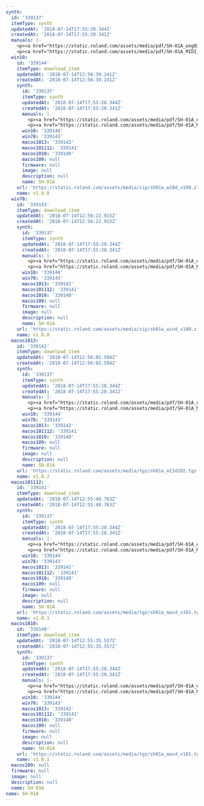 ```yaml
---
synth:
  id: '339137'
  itemType: synth
  updatedAt: '2018-07-14T17:55:20.344Z'
  createdAt: '2018-07-14T17:55:20.341Z'
  manuals: |-
    <p><a href="https://static.roland.com/assets/media/pdf/SH-01A_eng03_W.pdf">Owner's manual</a></p>
    <p><a href="https://static.roland.com/assets/media/pdf/SH-01A_MIDI_Imple_Chart_eng01_W.pdf">MIDI implementation chart v1.00</a></p>
  win10:
    id: '339144'
    itemType: download_item
    updatedAt: '2018-07-14T12:56:39.241Z'
    createdAt: '2018-07-14T12:56:39.241Z'
    synth:
      id: '339137'
      itemType: synth
      updatedAt: '2018-07-14T17:55:20.344Z'
      createdAt: '2018-07-14T17:55:20.341Z'
      manuals: |-
        <p><a href="https://static.roland.com/assets/media/pdf/SH-01A_eng03_W.pdf">Owner's manual</a></p>
        <p><a href="https://static.roland.com/assets/media/pdf/SH-01A_MIDI_Imple_Chart_eng01_W.pdf">MIDI implementation chart v1.00</a></p>
      win10: '339144'
      win78: '339143'
      macos1013: '339142'
      macos101112: '339141'
      macos1010: '339140'
      macos109: null
      firmware: null
      image: null
      description: null
      name: SH-01A
    url: 'https://static.roland.com/assets/media/zip/sh01a_w10d_v100.zip'
    name: v1.0.0
  win78:
    id: '339143'
    itemType: download_item
    updatedAt: '2018-07-14T12:56:22.915Z'
    createdAt: '2018-07-14T12:56:22.915Z'
    synth:
      id: '339137'
      itemType: synth
      updatedAt: '2018-07-14T17:55:20.344Z'
      createdAt: '2018-07-14T17:55:20.341Z'
      manuals: |-
        <p><a href="https://static.roland.com/assets/media/pdf/SH-01A_eng03_W.pdf">Owner's manual</a></p>
        <p><a href="https://static.roland.com/assets/media/pdf/SH-01A_MIDI_Imple_Chart_eng01_W.pdf">MIDI implementation chart v1.00</a></p>
      win10: '339144'
      win78: '339143'
      macos1013: '339142'
      macos101112: '339141'
      macos1010: '339140'
      macos109: null
      firmware: null
      image: null
      description: null
      name: SH-01A
    url: 'https://static.roland.com/assets/media/zip/sh01a_wind_v100.zip'
    name: v1.0.0
  macos1013:
    id: '339142'
    itemType: download_item
    updatedAt: '2018-07-14T12:56:02.594Z'
    createdAt: '2018-07-14T12:56:02.594Z'
    synth:
      id: '339137'
      itemType: synth
      updatedAt: '2018-07-14T17:55:20.344Z'
      createdAt: '2018-07-14T17:55:20.341Z'
      manuals: |-
        <p><a href="https://static.roland.com/assets/media/pdf/SH-01A_eng03_W.pdf">Owner's manual</a></p>
        <p><a href="https://static.roland.com/assets/media/pdf/SH-01A_MIDI_Imple_Chart_eng01_W.pdf">MIDI implementation chart v1.00</a></p>
      win10: '339144'
      win78: '339143'
      macos1013: '339142'
      macos101112: '339141'
      macos1010: '339140'
      macos109: null
      firmware: null
      image: null
      description: null
      name: SH-01A
    url: 'https://static.roland.com/assets/media/tgz/sh01a_m13d102.tgz'
    name: v1.0.2
  macos101112:
    id: '339141'
    itemType: download_item
    updatedAt: '2018-07-14T12:55:48.763Z'
    createdAt: '2018-07-14T12:55:48.763Z'
    synth:
      id: '339137'
      itemType: synth
      updatedAt: '2018-07-14T17:55:20.344Z'
      createdAt: '2018-07-14T17:55:20.341Z'
      manuals: |-
        <p><a href="https://static.roland.com/assets/media/pdf/SH-01A_eng03_W.pdf">Owner's manual</a></p>
        <p><a href="https://static.roland.com/assets/media/pdf/SH-01A_MIDI_Imple_Chart_eng01_W.pdf">MIDI implementation chart v1.00</a></p>
      win10: '339144'
      win78: '339143'
      macos1013: '339142'
      macos101112: '339141'
      macos1010: '339140'
      macos109: null
      firmware: null
      image: null
      description: null
      name: SH-01A
    url: 'https://static.roland.com/assets/media/tgz/sh01a_macd_v101.tgz'
    name: v1.0.1
  macos1010:
    id: '339140'
    itemType: download_item
    updatedAt: '2018-07-14T12:55:35.557Z'
    createdAt: '2018-07-14T12:55:35.557Z'
    synth:
      id: '339137'
      itemType: synth
      updatedAt: '2018-07-14T17:55:20.344Z'
      createdAt: '2018-07-14T17:55:20.341Z'
      manuals: |-
        <p><a href="https://static.roland.com/assets/media/pdf/SH-01A_eng03_W.pdf">Owner's manual</a></p>
        <p><a href="https://static.roland.com/assets/media/pdf/SH-01A_MIDI_Imple_Chart_eng01_W.pdf">MIDI implementation chart v1.00</a></p>
      win10: '339144'
      win78: '339143'
      macos1013: '339142'
      macos101112: '339141'
      macos1010: '339140'
      macos109: null
      firmware: null
      image: null
      description: null
      name: SH-01A
    url: 'https://static.roland.com/assets/media/tgz/sh01a_macd_v101.tgz'
    name: v1.0.1
  macos109: null
  firmware: null
  image: null
  description: null
  name: SH-01A
name: SH-01A
---
```



